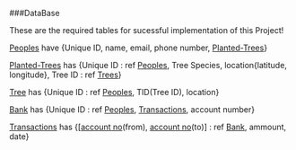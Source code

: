 ###DataBase

These are the required tables for sucessful implementation of this Project!

<ins>Peoples</ins> have {Unique ID, name, email, phone number, <ins>Planted-Trees</ins>}  

<ins>Planted-Trees</ins> has {Unique ID : ref <ins>Peoples</ins>, Tree Species, location{latitude, longitude}, Tree ID : ref <ins>Trees</ins>}  

<ins>Tree</ins> has {Unique ID : ref <ins>Peoples</ins>, TID(Tree ID), location}  

<ins>Bank</ins> has {Unique ID : ref <ins>Peoples</ins>, <ins>Transactions</ins>, account number}  

<ins>Transactions</ins> has {[<ins>account no</ins>(from), <ins>account no</ins>(to)] : ref <ins>Bank</ins>, ammount, date}
